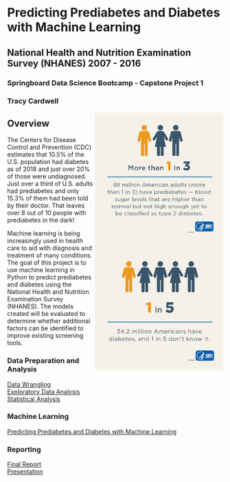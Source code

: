 # Predicting Prediabetes and Diabetes with Machine Learning
## National Health and Nutrition Examination Survey (NHANES) 2007 - 2016
### Springboard Data Science Bootcamp - Capstone Project 1
### Tracy Cardwell

<img src="https://github.com/tcardwell/Capstone-1/blob/master/images/1in3L.jpg" width=300 align=right>
<img src="https://github.com/tcardwell/Capstone-1/blob/master/images/1in5L.jpg" width=300 align=right>

## Overview

The Centers for Disease Control and Prevention (CDC) estimates that 10.5% of the U.S. population had diabetes as of 2018 and just over 20% of those were undiagnosed. Just over a third of U.S. adults had prediabetes and only 15.3% of them had been told by their doctor. That leaves over 8 out of 10 people with prediabetes in the dark!

Machine learning is being increasingly used in health care to aid with diagnosis and treatment of many conditions. The goal of this project is to use machine learning in Python to predict prediabetes and diabetes using the National Health and Nutrition Examination Survey (NHANES). The models created will be evaluated to determine whether additional factors can be identified to improve existing screening tools. 

### Data Preparation and Analysis

[Data Wrangling](https://github.com/tcardwell/Capstone-1/blob/master/notebooks/Capstone%201%20data%20wrangling.ipynb)  
[Exploratory Data Analysis](https://github.com/tcardwell/Capstone-1/blob/master/notebooks/Capstone%201%20EDA.ipynb)  
[Statistical Analysis](https://github.com/tcardwell/Capstone-1/blob/master/notebooks/Capstone%201%20Statistical%20Data%20Analysis.ipynb)  

### Machine Learning

[Predicting Prediabetes and Diabetes with Machine Learning](https://github.com/tcardwell/Capstone-1/blob/master/notebooks/Capstone%201%20ML.ipynb)

### Reporting

[Final Report](https://github.com/tcardwell/Capstone-1/blob/master/reports/Capstone%201%20Final%20Report.pdf)  
[Presentation](https://github.com/tcardwell/Capstone-1/blob/master/Predicting%20Prediabetes%20and%20Diabetes%20with%20Machine%20Learning.pdf)  


